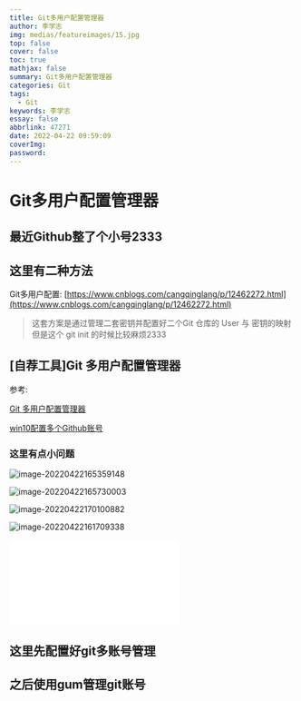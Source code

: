 ```yaml
---
title: Git多用户配置管理器
author: 李学志
img: medias/featureimages/15.jpg
top: false
cover: false
toc: true
mathjax: false
summary: Git多用户配置管理器
categories: Git
tags:
  - Git
keywords: 李学志
essay: false
abbrlink: 47271
date: 2022-04-22 09:59:09
coverImg:
password:
---
```


# Git多用户配置管理器

## 最近Github整了个小号2333

## 这里有二种方法

Git多用户配置: [https://www.cnblogs.com/cangqinglang/p/12462272.html](https://www.cnblogs.com/cangqinglang/p/12462272.html)

> 这套方案是通过管理二套密钥并配置好二个Git 仓库的 User 与 密钥的映射 但是这个 git init 的时候比较麻烦2333

## [自荐工具]Git 多用户配置管理器

参考:

[Git 多用户配置管理器](https://github.com/ruanyf/weekly/issues/1816)

[win10配置多个Github账号](https://juejin.cn/post/7047797048023711752)

### 这里有点小问题

![image-20220422165359148](https://qiniuyun.code520.com.cn/images/image-20220422165359148.png)

![image-20220422165730003](https://qiniuyun.code520.com.cn/images/image-20220422165730003.png)

![image-20220422170100882](https://qiniuyun.code520.com.cn/images/image-20220422170100882.png)

![image-20220422161709338](https://qiniuyun.code520.com.cn/images/image-20220422161709338.png)

<iframe src="//player.bilibili.com/player.html?aid=293935152&bvid=BV1BF411a7Uf&cid=436618366&page=1" scrolling="no" border="0" frameborder="no" framespacing="0" allowfullscreen="true"> </iframe>

## 这里先配置好git多账号管理

## 之后使用gum管理git账号
